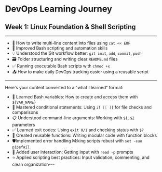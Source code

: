 # DevOps Learning Journey

## Week 1: Linux Foundation & Shell Scripting
---
- 🔄 How to write multi-line content into files using `cat << EOF`
- 🐚 Improved Bash scripting and automation skills
- 💡 Understood the Git workflow better: `git init`, `add`, `commit`, `push`
- 🗃️ Folder structuring and writing clear `README.md` files
- ✅ Running executable Bash scripts with `chmod +x`
- 📤 How to make daily DevOps tracking easier using a reusable script
---
Here's your content converted to a "what I learned" format:

* 📝 Learned Bash variables: How to create and access them with `${VAR_NAME}`
* 🔀 Mastered conditional statements: Using `if [[ ]]` for file checks and comparisons
* 📋 Understood command-line arguments: Working with `$1`, `$2` parameters
* ✅ Learned exit codes: Using `exit 0/1` and checking status with `$?`
* 🔧 Created reusable functions: Writing modular code with function blocks
* 🛡Implemented error handling M:king scripts robust with `set -euo pipefail`
* 💬 Added user interaction: Getting input with `read -p` prompts
* ⭐ Applied scripting best practices: Input validation, commenting, and clean organization---
